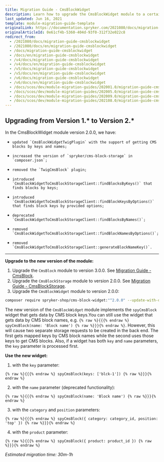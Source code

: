 ```yaml
---
title: Migration Guide - CmsBlockWidget
description: Learn how to upgrade the CmsBlockWidget module to a certain version.
last_updated: Jun 16, 2021
template: module-migration-guide-template
originalLink: https://documentation.spryker.com/2021080/docs/migration-guide-cmsblockwidget
originalArticleId: 0e61cf4b-5360-404d-93f0-312f32e022c8
redirect_from:
  - /2021080/docs/migration-guide-cmsblockwidget
  - /2021080/docs/en/migration-guide-cmsblockwidget
  - /docs/migration-guide-cmsblockwidget
  - /docs/en/migration-guide-cmsblockwidget
  - /v4/docs/migration-guide-cmsblockwidget
  - /v4/docs/en/migration-guide-cmsblockwidget
  - /v5/docs/migration-guide-cmsblockwidget
  - /v5/docs/en/migration-guide-cmsblockwidget
  - /v6/docs/migration-guide-cmsblockwidget
  - /v6/docs/en/migration-guide-cmsblockwidget
  - /docs/scos/dev/module-migration-guides/202001.0/migration-guide-cmsblockwidget.html
  - /docs/scos/dev/module-migration-guides/202005.0/migration-guide-cmsblockwidget.html
  - /docs/scos/dev/module-migration-guides/202009.0/migration-guide-cmsblockwidget.html
  - /docs/scos/dev/module-migration-guides/202108.0/migration-guide-cmsblockwidget.html
---
```


## Upgrading from Version 1.* to Version 2.*

In the CmsBlockWidget module version 2.0.0, we have:

*     updated `CmsBlockWidgetTwigPlugin` with the support of getting CMS blocks by keys and names;
*     increased the version of `spryker/cms-block-storage` in `composer.json`;
*     removed the `TwigCmsBlock` plugin;
*     introduced `CmsBlockWidgetToCmsBlockStorageClient::findBlocksByKeys()` that finds blocks by keys;
*     introduced `CmsBlockWidgetToCmsBlockStorageClient::findBlockKeysByOptions()` that finds block keys by provided options;
*     deprecated `CmsBlockWidgetToCmsBlockStorageClient::findBlocksByNames()`;
*     removed `CmsBlockWidgetToCmsBlockStorageClient::findBlockNamesByOptions()`;
*     removed `CmsBlockWidgetToCmsBlockStorageClient::generateBlockNameKey()`.
***
**Upgrade to the new version of the module:**

1. Upgrade the `CmsBlock` module to version 3.0.0. See  [Migration Guide - CmsBlock](/docs/scos/dev/module-migration-guides/{{page.version}}/migration-guide-cmsblock.html#upgrading-from-version-2-to-version-3).
2. Upgrade the `CmsBlockStorage` module to version 2.0.0. See [Migration Guide - CmsBlockStorage](/docs/scos/dev/module-migration-guides/{{page.version}}/migration-guide-cmsblockstorage.html#upgrading-from-version-1-to-version-2).
3. Upgrade the `CmsBlockWidget` module to version 2.0.0:
```bash
composer require spryker-shop/cms-block-widget:"^2.0.0" --update-with-dependencies
```

The new version of the `CmsBlockWidget` module implements the `spyCmsBlock` widget that gets data by CMS block keys.You can still use the widget that gets data by CMS block names, e.g. `{% raw %}{{{% endraw %} spyCmsBlock(name: 'Block name') {% raw %}}}{% endraw %}`. However, this will cause two separate storage requests to be created in the back end. The first gets mapped keys by CMS block names while the second uses those keys to get CMS blocks. Also, if a widget has both `key` and `name` parameters, the `key` parameter is processed first.

**Use the new widget:**

1. with the `key` parameter:
```twig
{% raw %}{{{% endraw %} spyCmsBlock(keys: ['blck-1']) {% raw %}}}{% endraw %}
```
2. with the `name` parameter (deprecated functionality):
```twig
{% raw %}{{{% endraw %} spyCmsBlock(name: 'Block name') {% raw %}}}{% endraw %}
```
3. with the `category` and `position` parameters:
```twig
{% raw %}{{{% endraw %} spyCmsBlock({ category: category_id, position: 'top' }) {% raw %}}}{% endraw %}
```
4. with the `product` parameter:
```twig
{% raw %}{{{% endraw %} spyCmsBlock({ product: product_id }) {% raw %}}}{% endraw %}
```

*Estimated migration time: 30m-1h*
